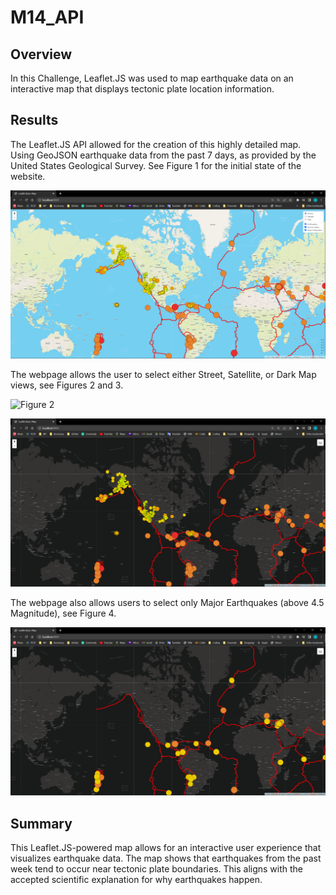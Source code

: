 # M14_API

## Overview 

In this Challenge, Leaflet.JS was used to map earthquake data on an interactive map that displays tectonic plate location information. 

## Results

The Leaflet.JS API allowed for the creation of this highly detailed map. Using GeoJSON earthquake data from the past 7 days, as provided by the United States Geological Survey. See Figure 1 for the initial state of the website. 

![Figure 1](/analysis/Figure1.png)

The webpage allows the user to select either Street, Satellite, or Dark Map views, see Figures 2 and 3. 

![Figure 2](/analysis/Figure2.png)

![Figure 3](/analysis/Figure3.png)

The webpage also allows users to select only Major Earthquakes (above 4.5 Magnitude), see Figure 4. 

![Figure 4](/analysis/Figure4.png)

## Summary

This Leaflet.JS-powered map allows for an interactive user experience that visualizes earthquake data. The map shows that earthquakes from the past week tend to occur near tectonic plate boundaries. This aligns with the accepted scientific explanation for why earthquakes happen. 